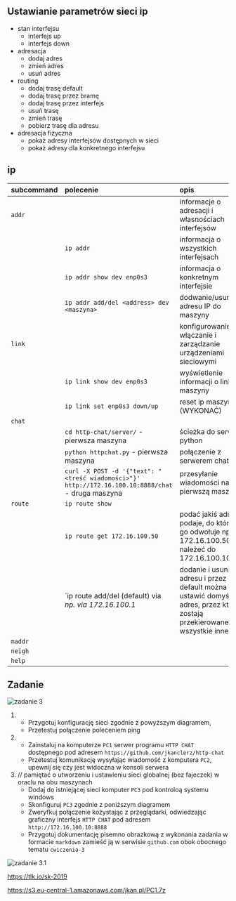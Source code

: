 Ustawianie parametrów sieci ip
------------------------------

* stan interfejsu
    * interfejs up
    * interfejs down
* adresacja
    * dodaj adres
    * zmień adres
    * usuń adres
* routing
    * dodaj trasę default
    * dodaj trasę przez bramę
    * dodaj trasę przez interfejs
    * usuń trasę
    * zmień trasę
    * pobierz trasę dla adresu
* adresacja fizyczna
    * pokaż adresy interfejsów dostępnych w sieci
    * pokaż adresy dla konkretnego interfejsu
     


ip 
-------------------------
| subcommand    |  polecenie   | opis  |
| ------------- |:-------------| :---------------| 
|   ``addr``    |                                | informacje o adresacji i własnościach interfejsów |
|               |   ``ip addr``                  | informacja o wszystkich interfejsach              |
|               |   ``ip addr show dev enp0s3``  | informacja o konkretnym interfejsie               |
|               |    ``ip addr add/del <address> dev <maszyna>``| dodwanie/usunięcie adresu IP do maszyny |
|   ``link``    |                                | konfigurowanie włączanie i zarządzanie urządzeniami sieciowymi|                     |
|               |    ``ip link show dev enp0s3`` | wyświetlenie informacji o link maszyny |
|               |    ``ip link set enp0s3 down/up``| reset ip maszyny (WYKONAĆ)         |
|   ``chat``    |                                |                                                   |
|               |    ``cd http-chat/server/`` - pierwsza maszyna | ścieżka do serwera python         |
|               |    ``python httpchat.py`` - pierwsza maszyna   | połączenie z serwerem chatu       |
|               |    ``curl -X POST -d '{"text": "<treść wiadomości>"}' http://172.16.100.10:8888/chat`` - druga maszyna| przesyłanie wiadomości na pierwszą maszynę|
|   ``route``   | ``ip route show`` | |
|               | ``ip route get 172.16.100.50`` | podać jakiś adres i podaje, do którego go odwołuje np. 172.16.100.50 bd należeć do 172.16.100.10 |
|               |   `ip route add/del (default) via <address>  np. via 172.16.100.1      | dodanie i usunięcie adresu i przez default można ustawić domyślny adres, przez który zostają przekierowane wszystkie inne ip|
|   ``maddr``   |           |
|   ``neigh``   |  | |
|   ``help``    |  | |

Zadanie
------------

![zadanie 3](cwiczenia3.svg)

1.
   * Przygotuj konfigurację sieci zgodnie z powyższym diagramem, 
   * Przetestuj połączenie poleceniem ping
2.
   * Zainstaluj na komputerze ``PC1`` serwer programu ``HTTP CHAT`` dostępnego pod adresem ``https://github.com/jkanclerz/http-chat``
   * Przetestuj komunikację wysyłając wiadomość z komputera ``PC2``, upewnij się czy jest widoczna w konsoli serwera
3. // pamiętać o utworzeniu i ustawieniu sieci globalnej (bez fajeczek) w oraclu na obu maszynach
   * Dodaj do istniejącej sieci komputer ``PC3`` pod kontroloą systemu windows
   * Skonfiguruj ``PC3`` zgodnie z poniższym diagramem
   * Zweryfkuj połączenie kożystając z przeglądarki, odwiedzając graficzny interfejs ``HTTP CHAT`` pod adresem ``http://172.16.100.10:8888``
   * Przygotuj dokumentację pisemno obrazkową z wykonania zadania w formacie ``markdown`` zamieść ją w serwisie ``github.com`` obok obocnego tematu ``cwiczenia-3``

![zadanie 3.1](cwiczenia3.1.svg) 

https://tlk.io/sk-2019

https://s3.eu-central-1.amazonaws.com/jkan.pl/PC1.7z


